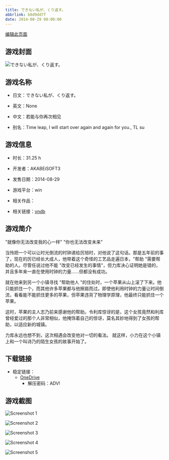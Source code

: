 ```yaml
---
title: できない私が、くり返す。
abbrlink: b8d9dd7f
date: 2014-08-29 00:00:00
---
```

[编辑此页面](https://github.com/ACG-3/ADV3-source/blob/main/source/_posts/games/%E3%81%A7%E3%81%8D%E3%81%AA%E3%81%84%E7%A7%81%E3%81%8C%E3%80%81%E3%81%8F%E3%82%8A%E8%BF%94%E3%81%99%E3%80%82.md)

## 游戏封面

![できない私が、くり返す。](https://pan.timero.xyz/d/onedrive/img_lib_001/%E3%81%A7%E3%81%8D%E3%81%AA%E3%81%84%E7%A7%81%E3%81%8C%E3%80%81%E3%81%8F%E3%82%8A%E8%BF%94%E3%81%99%E3%80%82_cover.avif)


## 游戏名称

- 日文：できない私が、くり返す。
- 英文：None
- 中文：若能与你再次相见

- 别名：Time leap, I will start over again and again for you., TL su


## 游戏信息

- 时长：31.25 h
- 开发者：AKABEiSOFT3
- 发售日期：2014-08-29
- 游戏平台：win
- 相关作品：

- 相关链接：[vndb](https://vndb.org/v15166)


## 游戏简介

"就像你无法改变我的心一样" "你也无法改变未来"

当怜把一个可以让时光倒流的时钟递给厉旭时，对他说了这句话。那是五年前的事了，现在的厉已经长大成人，他带着这个奇怪的工艺品走遍日本，"帮助 "需要帮助的人。尽管任说过他不能 "改变已经发生的事情"，但力库决心证明她是错的，并且多年来一直在使用时钟的力量......但都没有成功。

就在他来到另一个小镇寻找 "帮助他人 "的住处时，一个苹果从山上滚了下来。他只能抓住一个，而其他许多苹果都与他擦肩而过。即使他利用时钟的力量让时间倒流，看看能不能抓住更多的苹果，但苹果违背了物理学原理，他最终只能抓住一个苹果。

这时，苹果的主人志乃前来感谢他的帮助。令利库惊讶的是，这个女孩竟然和利库曾经爱过的那个人非常相似，他掩饰着自己的惊讶，莫名其妙地得到了女孩的帮助，以适应新的城镇。

力库永远也想不到，这次相遇会改变他对一切的看法。
就这样，小力在这个小镇上和一个叫诗乃的陌生女孩的故事开始了。




## 下载链接

- 稳定链接：
    - [OneDrive](https://pan.timero.xyz/onedrive/adv_lib_001/%E3%81%A7%E3%81%8D%E3%81%AA%E3%81%84%E7%A7%81%E3%81%8C%E3%80%81%E3%81%8F%E3%82%8A%E8%BF%94%E3%81%99%E3%80%82)
        - 解压密码：ADV!



## 游戏截图


![Screenshot 1](https://pan.timero.xyz/d/onedrive/img_lib_001/%E3%81%A7%E3%81%8D%E3%81%AA%E3%81%84%E7%A7%81%E3%81%8C%E3%80%81%E3%81%8F%E3%82%8A%E8%BF%94%E3%81%99%E3%80%82_Screenshot_1.avif)

![Screenshot 2](https://pan.timero.xyz/d/onedrive/img_lib_001/%E3%81%A7%E3%81%8D%E3%81%AA%E3%81%84%E7%A7%81%E3%81%8C%E3%80%81%E3%81%8F%E3%82%8A%E8%BF%94%E3%81%99%E3%80%82_Screenshot_2.avif)

![Screenshot 3](https://pan.timero.xyz/d/onedrive/img_lib_001/%E3%81%A7%E3%81%8D%E3%81%AA%E3%81%84%E7%A7%81%E3%81%8C%E3%80%81%E3%81%8F%E3%82%8A%E8%BF%94%E3%81%99%E3%80%82_Screenshot_3.avif)

![Screenshot 4](https://pan.timero.xyz/d/onedrive/img_lib_001/%E3%81%A7%E3%81%8D%E3%81%AA%E3%81%84%E7%A7%81%E3%81%8C%E3%80%81%E3%81%8F%E3%82%8A%E8%BF%94%E3%81%99%E3%80%82_Screenshot_4.avif)

![Screenshot 5](https://pan.timero.xyz/d/onedrive/img_lib_001/%E3%81%A7%E3%81%8D%E3%81%AA%E3%81%84%E7%A7%81%E3%81%8C%E3%80%81%E3%81%8F%E3%82%8A%E8%BF%94%E3%81%99%E3%80%82_Screenshot_5.avif)

